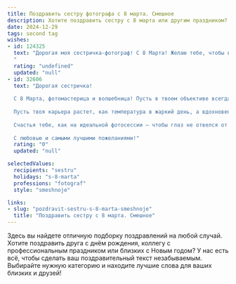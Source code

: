 ```yaml
---
title: Поздравить сестру фотографа с 8 марта. Смешное
description: Хотите поздравить сестру с 8 марта или другим праздником? Наш ИИ создаст незабываемое поздравление, а вы обязательно выделитесь среди других.  
date: 2024-12-29
tags: second tag
wishes:
- id: 124325
  text: "Дорогая моя сестричка-фотограф! С 8 Марта! Желаю тебе, чтобы в твоей жизни было столько прекрасных моментов, что ты не успевала их все фотографировать, а только успевала радоваться!  Пусть объектив всегда ловит только лучшие кадры, а фотоаппарат никогда не разряжается (ну, разве что от непрерывного счастья!).  И помни: даже если жизнь иногда выходит немного \"пересвеченной\",  ты всегда можешь её \"дорастрясти\" в фотошопе, а потом повесить на стену, как шедевр!
  "
  rating: "undefined"
  updated: "null"
- id: 32606
  text: "Дорогая сестричка!
  
  С 8 Марта, фотомастерица и волшебница! Пусть в твоем объективе всегда будет больше ярких моментов, чем в жизни у попугая с многоточием! Желаю тебе запечатлеть лишь позитивные кадры, а не бесконечные попытки поймать улыбку кота!
  
  Пусть твоя карьера растет, как температура в жаркий день, а вдохновение приходит, как неожиданное хорошее фото — в самый подходящий момент!
  
  Счастья тебе, как на идеальной фотосессии — чтобы глаз не отвелся от твоих ярких улыбок! А еще, чтобы каждый день был, как удачное селфи: хорошее освещение, правильный ракурс и куча шикарных друзей вокруг!
  
  С любовью и самыми лучшими пожеланиями!"
  rating: "0"
  updated: "null"

selectedValues:
  recipients: "sestru"
  holidays: "s-8-marta"
  professions: "fotograf"
  style: "smeshnoje"

links:
- slug: "pozdravit-sestru-s-8-marta-smeshnoje"
  title: "Поздравить сестру с 8 марта. Смешное"
---
```


Здесь вы найдете отличную подборку поздравлений на любой случай. 
Хотите поздравить друга с днём рождения, коллегу с профессиональным праздником или близких с Новым годом? У нас есть всё, чтобы сделать ваш поздравительный текст незабываемым. Выбирайте нужную категорию и находите лучшие слова для ваших близких и друзей!
